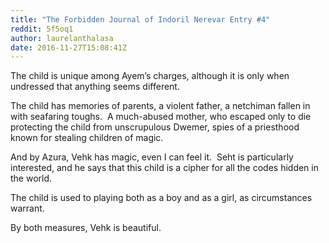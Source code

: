 ```yaml
---
title: "The Forbidden Journal of Indoril Nerevar Entry #4"
reddit: 5f5oq1
author: laurelanthalasa
date: 2016-11-27T15:08:41Z
---
```


The child is unique among Ayem’s charges, although it is only when undressed that anything seems different.


The child has memories of parents, a violent father, a netchiman fallen in with seafaring toughs.  A much-abused mother, who escaped only to die protecting the child from unscrupulous Dwemer, spies of a priesthood known for stealing children of magic.


And by Azura, Vehk has magic, even I can feel it.  Seht is particularly interested, and he says that this child is a cipher for all the codes hidden in the world.


The child is used to playing both as a boy and as a girl, as circumstances warrant.


By both measures, Vehk is beautiful.
